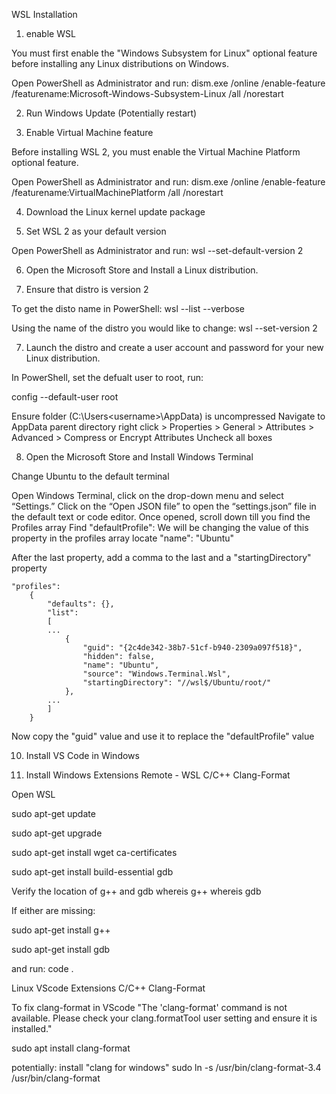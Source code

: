 WSL Installation


1. enable WSL

You must first enable the "Windows Subsystem for Linux" optional feature before installing any Linux distributions on Windows.

Open PowerShell as Administrator and run:
dism.exe /online /enable-feature /featurename:Microsoft-Windows-Subsystem-Linux /all /norestart


2. Run Windows Update (Potentially restart)


3. Enable Virtual Machine feature

Before installing WSL 2, you must enable the Virtual Machine Platform optional feature.

Open PowerShell as Administrator and run:
dism.exe /online /enable-feature /featurename:VirtualMachinePlatform /all /norestart

4. Download the Linux kernel update package


5. Set WSL 2 as your default version

Open PowerShell as Administrator and run:
wsl --set-default-version 2

6. Open the Microsoft Store and Install a Linux distribution.

9. Ensure that distro is version 2

To get the disto name in PowerShell:
wsl --list --verbose

Using the name of the distro you would like to change:
wsl --set-version <distribution name> 2

7. Launch the distro and create a user account and password for your new Linux distribution.

In PowerShell, set the defualt user to root, run:

<distribution name> config --default-user root


Ensure folder (C:\Users\<username>\AppData) is uncompressed
Navigate to AppData parent directory
right click > Properties > General > Attributes > Advanced > Compress or Encrypt Attributes
Uncheck all boxes


8. Open the Microsoft Store and Install Windows Terminal


Change Ubuntu to the default terminal

Open Windows Terminal, click on the drop-down menu and select “Settings.”
Click on the “Open JSON file” to open the “settings.json” file in the default text or code editor.
Once opened, scroll down till you find the Profiles array
Find "defaultProfile":
We will be changing the value of this property
in the profiles array locate "name": "Ubuntu"

After the last property, add a comma to the last and a "startingDirectory" property

```
"profiles":
    {
        "defaults": {},
        "list":
        [
		...
            {
                "guid": "{2c4de342-38b7-51cf-b940-2309a097f518}",
                "hidden": false,
                "name": "Ubuntu",
                "source": "Windows.Terminal.Wsl",
				"startingDirectory": "//wsl$/Ubuntu/root/"
            },
		...
        ]
    }
```

Now copy the "guid" value and use it to replace the "defaultProfile" value


10. Install VS Code in Windows

11. Install Windows Extensions
Remote - WSL
C/C++
Clang-Format




Open WSL


sudo apt-get update

sudo apt-get upgrade

sudo apt-get install wget ca-certificates

sudo apt-get install build-essential gdb

Verify the location of g++ and gdb
whereis g++
whereis gdb

If either are missing:

sudo apt-get install g++

sudo apt-get install gdb


and run:
code .

Linux VScode Extensions
C/C++
Clang-Format


To fix clang-format in VScode
"The 'clang-format' command is not available. Please check your clang.formatTool user setting and ensure it is installed."

sudo apt install clang-format

potentially:
install "clang for windows"
sudo ln -s /usr/bin/clang-format-3.4 /usr/bin/clang-format
